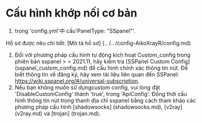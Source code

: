 # Cấu hình khớp nối cơ bản

1. trong 'config.yml'中 cấu'PanelType: "SSpanel"'.

Hồ sơ được nêu chi tiết: [Mô tả hồ sơ] (.. /.. /config-AikoXrayR/config.md)

1. Đối với phương pháp cấu hình tự động kích hoạt Custom_config trong phiên bản sspanel > = 2021.11, hãy kiểm tra [SSPanel Custom Config] (sspanel_custom_config.md) để cấu hình chính xác thông tin nút. Để biết thông tin về đăng ký, hãy xem tài liệu liên quan đến SSPanel: https://wiki.sspanel.org/#/universal-subscription.
2. Nếu bạn không muốn sử dụngcustom config, vui lòng đặt 'DisableCustomConfig' thành 'true', trong 'ApiConfig'. Đồng thời cấu hình thông tin nút trong thanh địa chỉ sspanel bằng cách tham khảo các phương pháp cấu hình [shadowsocks] (shadowsocks.md), [v2ray] (v2ray.md) và [trojan] (trojan.md).
